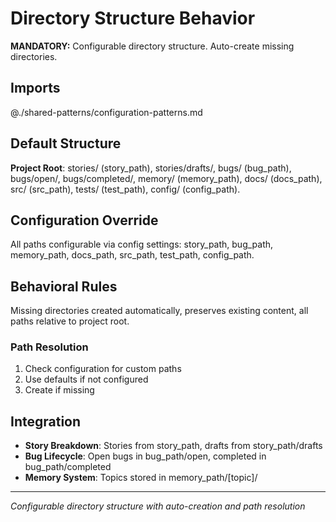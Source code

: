 # Directory Structure Behavior

**MANDATORY:** Configurable directory structure. Auto-create missing directories.

## Imports
@./shared-patterns/configuration-patterns.md

## Default Structure
**Project Root**: stories/ (story_path), stories/drafts/, bugs/ (bug_path), bugs/open/, bugs/completed/, memory/ (memory_path), docs/ (docs_path), src/ (src_path), tests/ (test_path), config/ (config_path).

## Configuration Override
All paths configurable via config settings: story_path, bug_path, memory_path, docs_path, src_path, test_path, config_path.

## Behavioral Rules
Missing directories created automatically, preserves existing content, all paths relative to project root.

### Path Resolution
1. Check configuration for custom paths
2. Use defaults if not configured
3. Create if missing

## Integration
- **Story Breakdown**: Stories from story_path, drafts from story_path/drafts
- **Bug Lifecycle**: Open bugs in bug_path/open, completed in bug_path/completed
- **Memory System**: Topics stored in memory_path/[topic]/

---
*Configurable directory structure with auto-creation and path resolution*